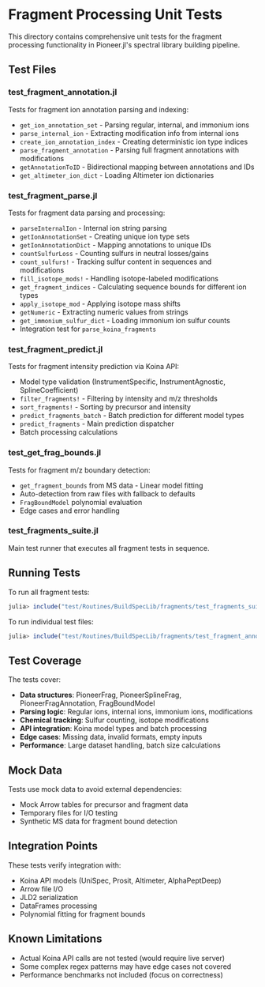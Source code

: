 # Fragment Processing Unit Tests

This directory contains comprehensive unit tests for the fragment processing functionality in Pioneer.jl's spectral library building pipeline.

## Test Files

### test_fragment_annotation.jl
Tests for fragment ion annotation parsing and indexing:
- `get_ion_annotation_set` - Parsing regular, internal, and immonium ions
- `parse_internal_ion` - Extracting modification info from internal ions
- `create_ion_annotation_index` - Creating deterministic ion type indices
- `parse_fragment_annotation` - Parsing full fragment annotations with modifications
- `getAnnotationToID` - Bidirectional mapping between annotations and IDs
- `get_altimeter_ion_dict` - Loading Altimeter ion dictionaries

### test_fragment_parse.jl
Tests for fragment data parsing and processing:
- `parseInternalIon` - Internal ion string parsing
- `getIonAnnotationSet` - Creating unique ion type sets
- `getIonAnnotationDict` - Mapping annotations to unique IDs
- `countSulfurLoss` - Counting sulfurs in neutral losses/gains
- `count_sulfurs!` - Tracking sulfur content in sequences and modifications
- `fill_isotope_mods!` - Handling isotope-labeled modifications
- `get_fragment_indices` - Calculating sequence bounds for different ion types
- `apply_isotope_mod` - Applying isotope mass shifts
- `getNumeric` - Extracting numeric values from strings
- `get_immonium_sulfur_dict` - Loading immonium ion sulfur counts
- Integration test for `parse_koina_fragments`

### test_fragment_predict.jl
Tests for fragment intensity prediction via Koina API:
- Model type validation (InstrumentSpecific, InstrumentAgnostic, SplineCoefficient)
- `filter_fragments!` - Filtering by intensity and m/z thresholds
- `sort_fragments!` - Sorting by precursor and intensity
- `predict_fragments_batch` - Batch prediction for different model types
- `predict_fragments` - Main prediction dispatcher
- Batch processing calculations

### test_get_frag_bounds.jl
Tests for fragment m/z boundary detection:
- `get_fragment_bounds` from MS data - Linear model fitting
- Auto-detection from raw files with fallback to defaults
- `FragBoundModel` polynomial evaluation
- Edge cases and error handling

### test_fragments_suite.jl
Main test runner that executes all fragment tests in sequence.

## Running Tests

To run all fragment tests:
```julia
julia> include("test/Routines/BuildSpecLib/fragments/test_fragments_suite.jl")
```

To run individual test files:
```julia
julia> include("test/Routines/BuildSpecLib/fragments/test_fragment_annotation.jl")
```

## Test Coverage

The tests cover:
- **Data structures**: PioneerFrag, PioneerSplineFrag, PioneerFragAnnotation, FragBoundModel
- **Parsing logic**: Regular ions, internal ions, immonium ions, modifications
- **Chemical tracking**: Sulfur counting, isotope modifications
- **API integration**: Koina model types and batch processing
- **Edge cases**: Missing data, invalid formats, empty inputs
- **Performance**: Large dataset handling, batch size calculations

## Mock Data

Tests use mock data to avoid external dependencies:
- Mock Arrow tables for precursor and fragment data
- Temporary files for I/O testing
- Synthetic MS data for fragment bound detection

## Integration Points

These tests verify integration with:
- Koina API models (UniSpec, Prosit, Altimeter, AlphaPeptDeep)
- Arrow file I/O
- JLD2 serialization
- DataFrames processing
- Polynomial fitting for fragment bounds

## Known Limitations

- Actual Koina API calls are not tested (would require live server)
- Some complex regex patterns may have edge cases not covered
- Performance benchmarks not included (focus on correctness)